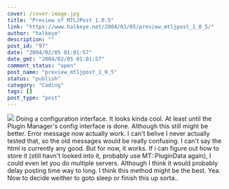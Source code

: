 ```yaml
---
cover: /cover-image.jpg
title: "Preview of MTLJPost 1.0.5"
link: "https://www.halkeye.net/2004/02/05/preview_mtljpost_1_0_5/"
author: "halkeye"
description: ""
post_id: "97"
date: "2004/02/05 01:01:57"
date_gmt: "2004/02/05 01:01:57"
comment_status: "open"
post_name: "preview_mtljpost_1_0_5"
status: "publish"
category: "Coding"
tags: []
post_type: "post"
---
```


![](http://www.halkeye.net/files/images/clp83.thumb.png) Doing a configuration interface. It looks kinda cool. At least until the Plugin Manager's config interface is done. Although this still might be better. Error message now actually work. I can't belive I never actually tested that, so the old messages would be really confusing. I can't say the html is currently any good. But for now, it works. If i can figure out how to store it (still havn't looked into it, probably use MT::PluginData again), I could even let you do multiple servers. Although I think it would probably delay posting time way to long. I think this method might be the best. Yea. Now to decide weither to goto sleep or finish this up sorta..